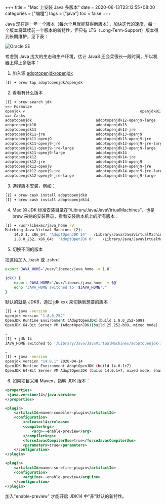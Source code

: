 +++
title = "Mac 上安装 Java 多版本"
date = 2020-06-13T23:12:55+08:00
categories = ["编程"]
tags = ["java"]
toc = false
+++

<!--more-->

Java 现在是一年一个版本（每六个月就能获得新版本），加快迭代的速度，每一个版本将延续前一个版本的新特性，但只有 LTS（Long-Term-Support）版本得到长期维护，见下表：

![Oracle SE](/images/java/Oracle_Java_SE_Support_Roadmap.png)

考虑到 Java 庞大的生态和生产环境，估计 Java8 还会呆很长一段时间，所以机器上得上多版本：

1. 加入源 [adoptopenjdk/openjdk](https://github.com/AdoptOpenJDK/homebrew-openjdk)

```bash
[I] ➜ brew tap adoptopenjdk/openjdk
```

2. 看看有什么版本

```bash
[I] ➜ brew search jdk
==> Formulae
openjdk ✔                                                    openjdk@11
==> Casks
adoptopenjdk                             adoptopenjdk12-openj9-large              adoptopenjdk8 ✔
adoptopenjdk10                           adoptopenjdk13                           adoptopenjdk8 ✔
adoptopenjdk11                           adoptopenjdk13-jre                       adoptopenjdk8-jre
adoptopenjdk11-jre                       adoptopenjdk13-openj9                    adoptopenjdk8-openj9
adoptopenjdk11-openj9                    adoptopenjdk13-openj9-jre                adoptopenjdk8-openj9-jre
adoptopenjdk11-openj9-jre                adoptopenjdk13-openj9-jre-large          adoptopenjdk8-openj9-jre-large
adoptopenjdk11-openj9-jre-large          adoptopenjdk13-openj9-large              adoptopenjdk8-openj9-large
adoptopenjdk11-openj9-large              adoptopenjdk14                           adoptopenjdk9
adoptopenjdk12                           adoptopenjdk14-jre                       jdk-mission-control
adoptopenjdk12-jre                       adoptopenjdk14-openj9                    oracle-jdk
adoptopenjdk12-openj9                    adoptopenjdk14-openj9-jre                oracle-jdk-javadoc
adoptopenjdk12-openj9-jre                adoptopenjdk14-openj9-jre-large          sapmachine-jdk
adoptopenjdk12-openj9-jre-large          adoptopenjdk14-openj9-large
```

3. 选择版本安装，例如：

```bash
[I] ➜ brew cask install adoptopenjdk8
[I] ➜ brew cask install adoptopenjdk14
```

4. Mac 的 JDK 标准安装目录在“/Library/Java/JavaVirtualMachines”，也是 brew 采纳的安装目录，看看安装后本机上的所有版本：

```bash
[I] ➜ /usr/libexec/java_home -V
Matching Java Virtual Machines (2):
    14.0.1, x86_64:	"AdoptOpenJDK 14"	/Library/Java/JavaVirtualMachines/adoptopenjdk-14.jdk/Contents/Home
    1.8.0_252, x86_64:	"AdoptOpenJDK 8"	/Library/Java/JavaVirtualMachines/adoptopenjdk-8.jdk/Contents/Home
```

5. 切换不同的版本

把这段加入 .bash 或 .zshrd

```bash
export JAVA_HOME=`/usr/libexec/java_home -v 1.8`

jdk() {
    export JAVA_HOME=`/usr/libexec/java_home -v $@`
    echo "JAVA_HOME switched to '$JAVA_HOME'."
}
```

默认的就是 JDK8，通过 jdk xxx 来切换到想要的版本：

```bash
[I] ➜ java -version
openjdk version "1.8.0_252"
OpenJDK Runtime Environment (AdoptOpenJDK)(build 1.8.0_252-b09)
OpenJDK 64-Bit Server VM (AdoptOpenJDK)(build 25.252-b09, mixed mode)                                               /0.1s

~
[I] ➜ jdk 14
JAVA_HOME switched to '/Library/Java/JavaVirtualMachines/adoptopenjdk-14.jdk/Contents/Home'.                        /0.0s

~
[I] ➜ java -version
openjdk version "14.0.1" 2020-04-14
OpenJDK Runtime Environment AdoptOpenJDK (build 14.0.1+7)
OpenJDK 64-Bit Server VM AdoptOpenJDK (build 14.0.1+7, mixed mode, sharing)
```

6. 如果项目采用 Maven，指明 JDK 版本：

```xml
<properties>
 <java.version>14</java.version>
</properties>

<plugin>
    <artifactId>maven-compiler-plugin</artifactId>
    <configuration>
        <release>14</release>
        <compilerArgs>
            <arg>--enable-preview</arg>
        </compilerArgs>
        <forceJavacCompilerUse>true</forceJavacCompilerUse>
        <parameters>true</parameters>
    </configuration>
</plugin>

<plugin>
    <artifactId>maven-surefire-plugin</artifactId>
    <configuration>
        <argLine>--enable-preview</argLine>
    </configuration>
</plugin>
```

加入"enable-preview" 才能开启 JDK14 中“非”默认的新特性。
